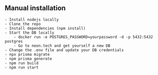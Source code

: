 ## Manual installation
    - Install nodejs locally
    - Clone the repo
    - Install dependencies (npm install)
    - Start the DB locally
        - docker run -e POSTGRES_PASSWORD=yourpassword -d -p 5432:5432 postgres
        - Go to neon.tech and get yourself a new DB
    - Change the .env file and update your DB credentials
    - npx prisma migrate    
    - npm prisma generate
    - npm run build
    - npm run start